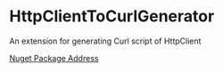 # HttpClientToCurlGenerator
An extension for generating Curl script of HttpClient

[Nuget Package Address](https://www.nuget.org/packages/HttpClientToCurl/1.0.0)
